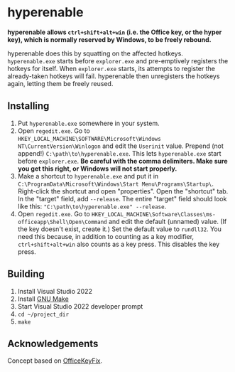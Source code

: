 # hyperenable
**hyperenable allows `ctrl+shift+alt+win` (i.e. the Office key, or the hyper key), which is normally reserved by Windows, to be freely rebound.**

hyperenable does this by squatting on the affected hotkeys. `hyperenable.exe` starts before `explorer.exe` and pre-emptively registers the hotkeys for itself. When `explorer.exe` starts, its attempts to register the already-taken hotkeys will fail. hyperenable then unregisters the hotkeys again, letting them be freely reused.

## Installing
  1. Put `hyperenable.exe` somewhere in your system.
  2. Open `regedit.exe`. Go to `HKEY_LOCAL_MACHINE\SOFTWARE\Microsoft\Windows NT\CurrentVersion\Winlogon` and edit the `Userinit` value. Prepend (not append!) `C:\path\to\hyperenable.exe`. This lets `hyperenable.exe` start before `explorer.exe`. **Be careful with the comma delimiters. Make sure you get this right, or Windows will not start properly.**
  3. Make a shortcut to `hyperenable.exe` and put it in `C:\ProgramData\Microsoft\Windows\Start Menu\Programs\Startup\`. Right-click the shortcut and open "properties". Open the "shortcut" tab. In the "target" field, add `--release`. The entire "target" field should look like this: `"C:\path\to\hyperenable.exe" --release`.
  4. Open `regedit.exe`. Go to `HKEY_LOCAL_MACHINE\Software\Classes\ms-officeapp\Shell\Open\Command` and edit the default (unnamed) value. (If the key doesn't exist, create it.) Set the default value to `rundll32`. You need this because, in addition to counting as a key modifier, `ctrl+shift+alt+win` also counts as a key press. This disables the key press.

## Building
  1. Install Visual Studio 2022
  2. Install [GNU Make](https://scoop.sh/)
  3. Start Visual Studio 2022 developer prompt
  4. `cd ~/project_dir`
  5. `make`

## Acknowledgements
Concept based on [OfficeKeyFix](https://github.com/anthonyheddings/OfficeKeyFix).

